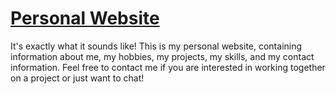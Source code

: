 # [Personal Website](https://yash-kukrecha.vercel.app/)

It's exactly what it sounds like! This is my personal website, containing information about me, my hobbies, my projects, my skills, and my contact information. Feel free to contact me if you are interested in working together on a project or just want to chat!
